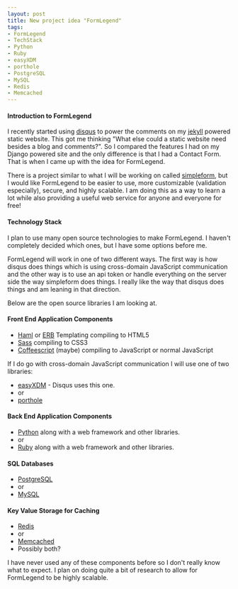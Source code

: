 ```yaml
---
layout: post
title: New project idea "FormLegend"
tags:
- FormLegend
- TechStack
- Python
- Ruby
- easyXDM
- porthole
- PostgreSQL
- MySQL
- Redis
- Memcached
---
```


#### Introduction to FormLegend ####

I recently started using [disqus](http://disqus.com/) to power the comments on my [jekyll](http://jekyllrb.com/) powered static website. This got me thinking "What else could a static website need besides a blog and comments?". So I compared the features I had on my Django powered site and the only difference is that I had a Contact Form. That is when I came up with the idea for FormLegend.

There is a project similar to what I will be working on called [simpleform](http://getsimpleform.com/), but I would like FormLegend to be easier to use, more customizable (validation especially), secure, and highly scalable. I am doing this as a way to learn a lot while also providing a useful web service for anyone and everyone for free!

#### Technology Stack ####

I plan to use many open source technologies to make FormLegend. I haven't completely decided which ones, but I have some options before me.

FormLegend will work in one of two different ways. The first way is how disqus does things which is using cross-domain JavaScript communication and the other way is to use an api token or handle everything on the server side the way simpleform does things. I really like the way that disqus does things and am leaning in that direction.

Below are the open source libraries I am looking at.

#### Front End Application Components ####

* [Haml](http://haml.info/) or [ERB](http://ruby-doc.org/stdlib-1.9.3/libdoc/erb/rdoc/ERB.html) Templating compiling to HTML5
* [Sass](http://sass-lang.com/) compiling to CSS3
* [Coffeescript](http://coffeescript.org/) (maybe) compiling to JavaScript or normal JavaScript

If I do go with cross-domain JavaScript communication I will use one of two libraries:

* [easyXDM](https://github.com/oyvindkinsey/easyXDM) - Disqus uses this one.
* or
* [porthole](https://github.com/ternarylabs/porthole)

#### Back End Application Components ####

* [Python](http://www.python.org/) along with a web framework and other libraries.
* or
* [Ruby](http://www.ruby-lang.org/en/) along with a web framework and other libraries.

#### SQL Databases ####

* [PostgreSQL](http://www.postgresql.org/)
* or
* [MySQL](http://www.mysql.com/)

#### Key Value Storage for Caching ####

* [Redis](http://redis.io/)
* or
* [Memcached](http://memcached.org/)
* Possibly both?

I have never used any of these components before so I don't really know what to expect. I plan on doing quite a bit of research to allow for FormLegend to be highly scalable.